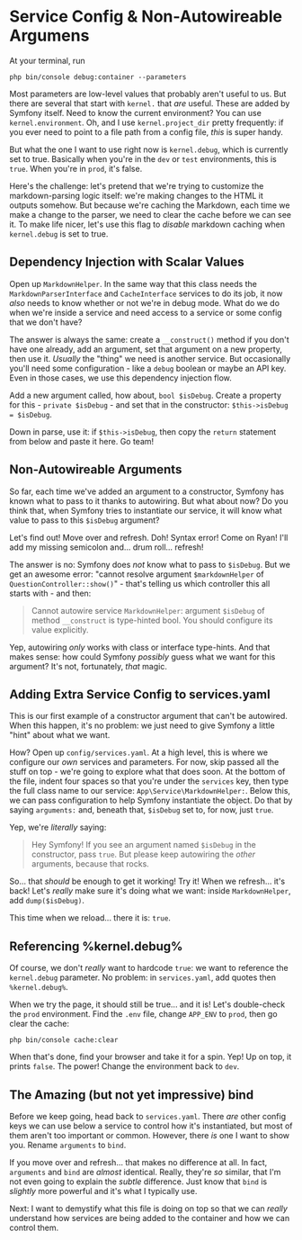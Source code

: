 # Service Config & Non-Autowireable Argumens

At your terminal, run

```terminal
php bin/console debug:container --parameters
```

Most parameters are low-level values that probably aren't useful to us.
But there are several that start with `kernel.` that *are* useful. These are
added by Symfony itself. Need to know the current environment? You can use `kernel.environment`. Oh, and I use `kernel.project_dir` pretty frequently: if
you ever need to point to a file path from a config file, *this* is super handy.

But what the one I want to use right now is `kernel.debug`, which is currently
set to true. Basically when you're in the `dev` or `test` environments, this is
`true`. When you're in `prod`, it's false.

Here's the challenge: let's pretend that we're trying to customize the
markdown-parsing logic itself: we're making changes to the HTML it outputs somehow.
But because we're caching the Markdown, each time we make a change to the parser,
we need to clear the cache before we can see it. To make life nicer, let's use
this flag to *disable* markdown caching when `kernel.debug` is set to true.

## Dependency Injection with Scalar Values

Open up `MarkdownHelper`. In the same way that this class needs the
`MarkdownParserInterface` and `CacheInterface` services to do its job, it now
*also* needs to know whether or not we're in debug mode. What do we do when
we're inside a service and need access to a service or some config that
we don't have?

The answer is always the same: create a `__construct()` method if you don't have
one already, add an argument, set that argument on a new property, then use it.
*Usually* the "thing" we need is another service. But occasionally you'll need
some configuration - like a `debug` boolean or maybe an API key. Even in those
cases, we use this dependency injection flow.

Add a new argument called, how about, `bool $isDebug`. Create a property for this -
`private $isDebug` - and set that in the constructor: `$this->isDebug = $isDebug`.

Down in parse, use it: if `$this->isDebug`, then copy the `return` statement
from below and paste it here. Go team!

## Non-Autowireable Arguments

So far, each time we've added an argument to a constructor, Symfony has known
what to pass to it thanks to autowiring. But what about now? Do you think that,
when Symfony tries to instantiate our service, it will know what value to pass to
this `$isDebug` argument?

Let's find out! Move over and refresh. Doh! Syntax error! Come on Ryan! I'll
add my missing semicolon and... drum roll... refresh!

The answer is no: Symfony does *not* know what to pass to `$isDebug`. But we get
an awesome error: "cannot resolve argument `$markdownHelper` of
`QuestionController::show()`" - that's telling us which controller this all starts
with - and then:

> Cannot autowire service `MarkdownHelper`: argument `$isDebug` of method
> `__construct` is type-hinted bool. You should configure its value explicitly.

Yep, autowiring *only* works with class or interface type-hints. And that makes
sense: how could Symfony *possibly* guess what we want for this argument? It's
not, fortunately, *that* magic.

## Adding Extra Service Config to services.yaml

This is our first example of a constructor argument that can't be autowired. When
this happen, it's no problem: we just need to give Symfony a little "hint" about
what we want.

How? Open up `config/services.yaml`. At a high level, this is where we configure
our *own* services and parameters. For now, skip passed all the stuff on top - we're
going to explore what that does soon. At the bottom of the file, indent four
spaces so that you're under the `services` key, then type the full class name to
our service: `App\Service\MarkdownHelper:`. Below this, we can pass configuration
to help Symfony instantiate the object. Do that by saying `arguments:` and, beneath
that, `$isDebug` set to, for now, just `true`.

Yep, we're *literally* saying:

> Hey Symfony! If you see an argument named `$isDebug` in the constructor,
> pass `true`. But please keep autowiring the *other* arguments, because
> that rocks.

So... that *should* be enough to get it working! Try it! When we refresh... it's
back! Let's *really* make sure it's doing what we want: inside `MarkdownHelper`,
add `dump($isDebug)`.

This time when we reload... there it is: `true`.

## Referencing %kernel.debug%

Of course, we don't *really* want to hardcode `true`: we want to reference
the `kernel.debug` parameter. No problem: in `services.yaml`, add quotes then
`%kernel.debug%`.

When we try the page, it should still be true... and it is! Let's double-check
the `prod` environment. Find the `.env` file, change `APP_ENV` to `prod`, then
go clear the cache:

```terminal-silent
php bin/console cache:clear
```

When that's done, find your browser and take it for a spin. Yep! Up on top, it
prints `false`. The power! Change the environment back to `dev`.

## The Amazing (but not yet impressive) bind

Before we keep going, head back to `services.yaml`. There *are* other config
keys we can use below a service to control how it's instantiated, but most of
them aren't too important or common. However, there *is* one I want to show you.
Rename `arguments` to `bind`.

If you move over and refresh... that makes no difference at all. In fact, `arguments`
and `bind` are *almost* identical. Really, they're *so* similar, that I'm not
even going to explain the *subtle* difference. Just know that `bind` is *slightly*
more powerful and it's what I typically use.

Next: I want to demystify what this file is doing on top so that we can
*really* understand how services are being added to the container and how we
can control them.
